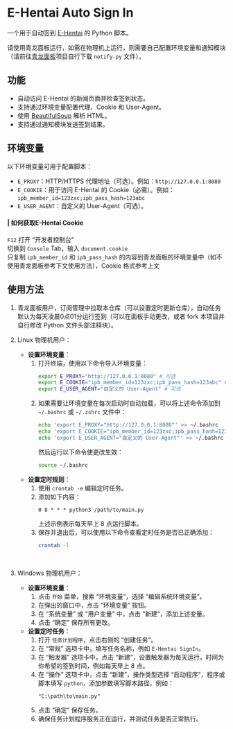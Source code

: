 # E-Hentai Auto Sign In

一个用于自动签到 [E-Hentai](https://e-hentai.org) 的 Python 脚本。

请使用青龙面板运行，如需在物理机上运行，则需要自己配置环境变量和通知模块（请前往[青龙面板](https://github.com/whyour/qinglong)项目自行下载 `notify.py` 文件）。

## 功能

- 自动访问 E-Hentai 的新闻页面并检查签到状态。
- 支持通过环境变量配置代理、Cookie 和 User-Agent。
- 使用 [BeautifulSoup](https://www.crummy.com/software/BeautifulSoup/) 解析 HTML。
- 支持通过通知模块发送签到结果。

## 环境变量

以下环境变量可用于配置脚本：

- `E_PROXY`：HTTP/HTTPS 代理地址（可选）。例如：```http://127.0.0.1:8080```
- `E_COOKIE`：用于访问 E-Hentai 的 Cookie（必需）。例如：```ipb_member_id=123zxc;ipb_pass_hash=123abc```
- `E_USER_AGENT`：自定义的 User-Agent（可选）。

#### **|** 如何获取E-Hentai Cookie<br>
`F12` 打开 “开发者控制台”<br>
切换到 `Console` Tab，输入 `document.cookie`<br>
只复制 `ipb_member_id` 和 `ipb_pass_hash` 的内容到青龙面板的环境变量中（如不使用青龙面板参考下文使用方法），Cookie 格式参考上文

## 使用方法
1. 青龙面板用户，订阅管理中拉取本仓库（可以设置定时更新仓库），自动任务默认为每天凌晨0点01分运行签到（可以在面板手动更改，或者 fork 本项目并自行修改 Python 文件头部注释块）。<br>
2. Linux 物理机用户：
   - **设置环境变量**：
     1. 打开终端，使用以下命令导入环境变量：
        ```bash
        export E_PROXY="http://127.0.0.1:8080" # 可选
        export E_COOKIE="ipb_member_id=123zxc;ipb_pass_hash=123abc" # 必需
        export E_USER_AGENT="自定义的 User-Agent" # 可选
        ```
     2. 如果需要让环境变量在每次启动时自动加载，可以将上述命令添加到 `~/.bashrc` 或 `~/.zshrc` 文件中：
        ```bash
        echo 'export E_PROXY="http://127.0.0.1:8080"' >> ~/.bashrc
        echo 'export E_COOKIE="ipb_member_id=123zxc;ipb_pass_hash=123abc"' >> ~/.bashrc
        echo 'export E_USER_AGENT="自定义的 User-Agent"' >> ~/.bashrc
        ```
        然后运行以下命令使更改生效：
        ```bash
        source ~/.bashrc
        ```
   - **设置定时规则**：
     1. 使用 `crontab -e` 编辑定时任务。
     2. 添加如下内容：
        ```
        0 8 * * * python3 /path/to/main.py
        ```
        上述示例表示每天早上 8 点运行脚本。
     3. 保存并退出后，可以使用以下命令查看定时任务是否已正确添加：
        ```bash
        crontab -l
        ```
        <br>

3. Windows 物理机用户：
   - **设置环境变量**：
     1. 点击 `开始` 菜单，搜索 “环境变量”，选择 “编辑系统环境变量”。
     2. 在弹出的窗口中，点击 “环境变量” 按钮。
     3. 在 “系统变量” 或 “用户变量” 中，点击 “新建”，添加上述变量。
     4. 点击 “确定” 保存所有更改。
   - **设置定时任务**：
     1. 打开 `任务计划程序`，点击右侧的 “创建任务”。
     2. 在 “常规” 选项卡中，填写任务名称，例如 `E-Hentai SignIn`。
     3. 在 “触发器” 选项卡中，点击 “新建”，设置触发器为每天运行，时间为你希望的签到时间，例如每天早上 8 点。
     4. 在 “操作” 选项卡中，点击 “新建”，操作类型选择 “启动程序”，程序或脚本填写 `python`，添加参数填写脚本路径，例如：
        ```
        "C:\path\to\main.py"
        ```
     5. 点击 “确定” 保存任务。
     6. 确保任务计划程序服务正在运行，并测试任务是否正常执行。